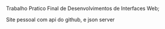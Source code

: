 Trabalho Pratico Final de Desenvolvimentos de Interfaces Web;

Site pessoal com api do github, e json server
